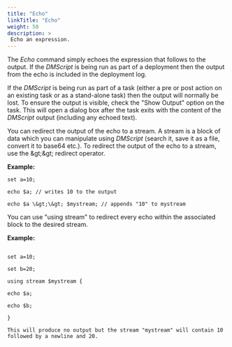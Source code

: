 ```yaml
---
title: "Echo"
linkTitle: "Echo"
weight: 50
description: >
 Echo an expression. 
---
```


The _Echo_ command simply echoes the expression that follows to the output. If the _DMScript_ is being run as part of a deployment then the output from the echo is included in the deployment log.

If the _DMScript_ is being run as part of a task (either a pre or post action on an existing task or as a stand-alone task) then the output will normally be lost. To ensure the output is visible, check the "Show Output" option on the task. This will open a dialog box after the task exits with the content of the _DMScript_ output (including any echoed text).

You can redirect the output of the echo to a stream. A stream is a block of data which you can manipulate using _DMScript_ (search it, save it as a file, convert it to base64 etc.). To redirect the output of the echo to a stream, use the \&gt;\&gt; redirect operator.

**Example:**
~~~
set a=10;

echo $a; // writes 10 to the output

echo $a \&gt;\&gt; $mystream; // appends "10" to mystream

~~~

You can use "using stream" to redirect every echo within the associated block to the desired stream.


**Example:**
~~~

set a=10;

set b=20;

using stream $mystream {

echo $a;

echo $b;

}

This will produce no output but the stream "mystream" will contain 10 followed by a newline and 20.
~~~